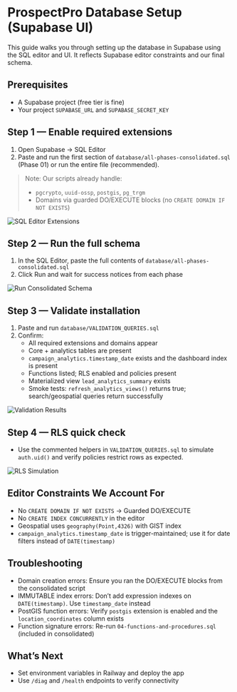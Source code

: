 # ProspectPro Database Setup (Supabase UI)

This guide walks you through setting up the database in Supabase using the SQL editor and UI. It reflects Supabase editor constraints and our final schema.

## Prerequisites

- A Supabase project (free tier is fine)
- Your project `SUPABASE_URL` and `SUPABASE_SECRET_KEY`

## Step 1 — Enable required extensions

1. Open Supabase → SQL Editor
2. Paste and run the first section of `database/all-phases-consolidated.sql` (Phase 01) or run the entire file (recommended).

> Note: Our scripts already handle:
> - `pgcrypto`, `uuid-ossp`, `postgis`, `pg_trgm`
> - Domains via guarded DO/EXECUTE blocks (no `CREATE DOMAIN IF NOT EXISTS`)

![SQL Editor Extensions](images/sql-editor-extensions.png)

## Step 2 — Run the full schema

1. In the SQL Editor, paste the full contents of `database/all-phases-consolidated.sql`
2. Click Run and wait for success notices from each phase

![Run Consolidated Schema](images/run-consolidated-schema.png)

## Step 3 — Validate installation

1. Paste and run `database/VALIDATION_QUERIES.sql`
2. Confirm:
   - All required extensions and domains appear
   - Core + analytics tables are present
   - `campaign_analytics.timestamp_date` exists and the dashboard index is present
   - Functions listed; RLS enabled and policies present
   - Materialized view `lead_analytics_summary` exists
   - Smoke tests: `refresh_analytics_views()` returns true; search/geospatial queries return successfully

![Validation Results](images/validation-results.png)

## Step 4 — RLS quick check

- Use the commented helpers in `VALIDATION_QUERIES.sql` to simulate `auth.uid()` and verify policies restrict rows as expected.

![RLS Simulation](images/rls-simulation.png)

## Editor Constraints We Account For

- No `CREATE DOMAIN IF NOT EXISTS` → Guarded DO/EXECUTE
- No `CREATE INDEX CONCURRENTLY` in the editor
- Geospatial uses `geography(Point,4326)` with GIST index
- `campaign_analytics.timestamp_date` is trigger-maintained; use it for date filters instead of `DATE(timestamp)`

## Troubleshooting

- Domain creation errors: Ensure you ran the DO/EXECUTE blocks from the consolidated script
- IMMUTABLE index errors: Don’t add expression indexes on `DATE(timestamp)`. Use `timestamp_date` instead
- PostGIS function errors: Verify `postgis` extension is enabled and the `location_coordinates` column exists
- Function signature errors: Re-run `04-functions-and-procedures.sql` (included in consolidated)

## What’s Next

- Set environment variables in Railway and deploy the app
- Use `/diag` and `/health` endpoints to verify connectivity

